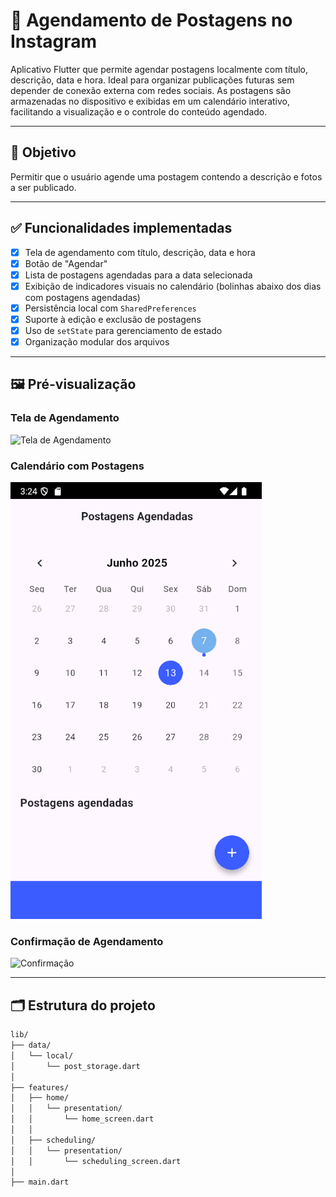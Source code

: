 # 📅 Agendamento de Postagens no Instagram

Aplicativo Flutter que permite agendar postagens localmente com título, descrição, data e hora. Ideal para organizar publicações futuras sem depender de conexão externa com redes sociais. As postagens são armazenadas no dispositivo e exibidas em um calendário interativo, facilitando a visualização e o controle do conteúdo agendado.

---

## 🎯 Objetivo

Permitir que o usuário agende uma postagem contendo a descrição e fotos a ser publicado.

---

## ✅ Funcionalidades implementadas

- [x] Tela de agendamento com título, descrição, data e hora
- [x] Botão de "Agendar"
- [x] Lista de postagens agendadas para a data selecionada
- [x] Exibição de indicadores visuais no calendário (bolinhas abaixo dos dias com postagens agendadas)
- [x] Persistência local com `SharedPreferences`
- [x] Suporte à edição e exclusão de postagens
- [x] Uso de `setState` para gerenciamento de estado
- [x] Organização modular dos arquivos

---

## 🖼️ Pré-visualização

### Tela de Agendamento

![Tela de Agendamento](screenshots/agendamento.png)

### Calendário com Postagens

![Calendário](assets/images/postagens-agendadas.png)

### Confirmação de Agendamento

![Confirmação](screenshots/confirmacao.png)

---

## 🗂 Estrutura do projeto

```bash
lib/
├── data/
│   └── local/
│       └── post_storage.dart
│
├── features/
│   ├── home/
│   │   └── presentation/
│   │       └── home_screen.dart
│   │
│   ├── scheduling/
│   │   └── presentation/
│   │       └── scheduling_screen.dart
│
├── main.dart

```
